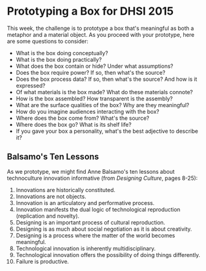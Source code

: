 # Prototyping a Box for DHSI 2015

This week, the challenge is to prototype a box that's meaningful as both a metaphor and a material object. As you proceed with your prototype, here are some questions to consider: 

* What is the box doing conceptually? 
* What is the box doing practically? 
* What does the box contain or hide? Under what assumptions? 
* Does the box require power? If so, then what's the source? 
* Does the box process data? If so, then what's the source? And how is it expressed? 
* Of what materials is the box made? What do these materials connote? 
* How is the box assembled? How transparent is the assembly? 
* What are the surface qualities of the box? Why are they meaningful? 
* How do you imagine audiences interacting with the box? 
* Where does the box come from? What's the source? 
* Where does the box go? What is its shelf life? 
* If you gave your box a personality, what's the best adjective to describe it? 

## Balsamo's Ten Lessons

As we prototype, we might find Anne Balsamo's ten lessons about technoculture innovation informative (from *Designing Culture*, pages 8-25):

1. Innovations are historically constituted. 
2. Innovations are not objects. 
3. Innovation is an articulatory and performative process. 
4. Innovation manifests the dual logic of technological reproduction (replication and novelty). 
5. Designing is an important process of cultural reproduction. 
6. Designing is as much about social negotiation as it is about creativity. 
7. Designing is a process where the matter of the world becomes meaningful.  
8. Technological innovation is inherently multidisciplinary. 
9. Technological innovation offers the possibility of doing things differently. 
10. Failure is productive. 
